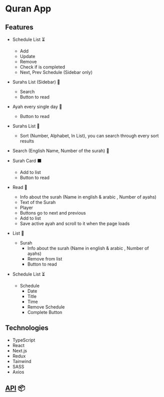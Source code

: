 # Quran App

## Features

- Schedule List ⏳
  - Add
  - Update
  - Remove
  - Check if is completed
  - Next, Prev Schedule (Sidebar only)

- Surahs List (Sidebar) 📃
  - Search
  - Button to read

- Ayah every single day 🔁
  - Button to read

- Surahs List 📃
  - Sort (Number, Alphabet, In List), you can search through every sort results

- Search (English Name, Number of the surah) 🔎

- Surah Card ⬛
  - Add to list
  - Button to read

- Read 📖
  - Info about the surah (Name in english & arabic , Number of ayahs)
  - Text of the Surah
  - Player
  - Buttons go to next and previous
  - Add to list
  - Save active ayah and scroll to it when the page loads

- List 📃
  - Surah
    - Info about the surah (Name in english & arabic , Number of ayahs)
    - Remove from list
    - Button to read

- Schedule List ⏳
  - Schedule
    - Date
    - Title
    - Time
    - Remove Schedule
    - Complete Button
  
## Technologies
- TypeScript
- React
- Next.js
- Redux
- Tainwind
- SASS
- Axios

## [API](https://github.com/amrsekilly/33-js-concept](https://alquran.cloud/api)https://alquran.cloud/api) 📦
